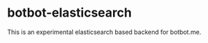 botbot-elasticsearch
====================

This is an experimental elasticsearch based backend for botbot.me.

